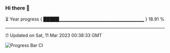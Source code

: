 ### Hi there 👋

⏳ Year progress { █████▁▁▁▁▁▁▁▁▁▁▁▁▁▁▁▁▁▁▁▁▁▁▁▁▁ } 18.91 %

---

⏰ Updated on Sat, 11 Mar 2023 00:38:33 GMT

![Progress Bar CI](https://github.com/Shyam-Makwana/GitHub-Actions-Demo/workflows/Progress%20Bar%20CI/badge.svg)
